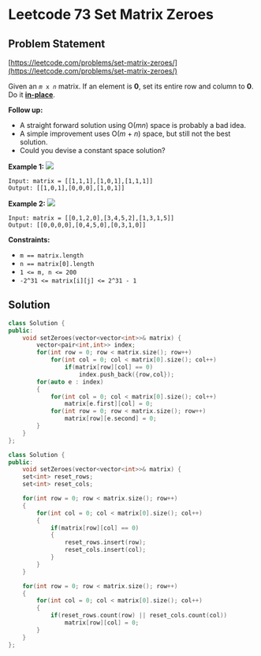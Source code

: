 # Leetcode 73 Set Matrix Zeroes

## Problem Statement

[https://leetcode.com/problems/set-matrix-zeroes/](https://leetcode.com/problems/set-matrix-zeroes/)

Given an _`m`_`  x  `_`n`_ matrix. If an element is **0**, set its entire row and column to **0**. Do it [**in-place**](https://en.wikipedia.org/wiki/In-place\_algorithm).

**Follow up:**

* A straight forward solution using O(_mn_) space is probably a bad idea.
* A simple improvement uses O(_m_ + _n_) space, but still not the best solution.
* Could you devise a constant space solution?

**Example 1:** ![](https://assets.leetcode.com/uploads/2020/08/17/mat1.jpg)

```
Input: matrix = [[1,1,1],[1,0,1],[1,1,1]]
Output: [[1,0,1],[0,0,0],[1,0,1]]
```

**Example 2:** ![](https://assets.leetcode.com/uploads/2020/08/17/mat2.jpg)

```
Input: matrix = [[0,1,2,0],[3,4,5,2],[1,3,1,5]]
Output: [[0,0,0,0],[0,4,5,0],[0,3,1,0]]
```

**Constraints:**

* `m == matrix.length`
* `n == matrix[0].length`
* `1 <= m, n <= 200`
* `-2^31 <= matrix[i][j] <= 2^31 - 1`

## Solution

```cpp
class Solution {
public:
    void setZeroes(vector<vector<int>>& matrix) {
        vector<pair<int,int>> index;
        for(int row = 0; row < matrix.size(); row++)
            for(int col = 0; col < matrix[0].size(); col++)
                if(matrix[row][col] == 0)
                    index.push_back({row,col});
        for(auto e : index)
        {
            for(int col = 0; col < matrix[0].size(); col++)
                matrix[e.first][col] = 0;
            for(int row = 0; row < matrix.size(); row++)
                matrix[row][e.second] = 0;
        }
    }
};
```

```cpp
class Solution {
public:
    void setZeroes(vector<vector<int>>& matrix) {    
    set<int> reset_rows;
    set<int> reset_cols;

    for(int row = 0; row < matrix.size(); row++)
    {
        for(int col = 0; col < matrix[0].size(); col++)
        {
            if(matrix[row][col] == 0)
            {
                reset_rows.insert(row);
                reset_cols.insert(col);
            }
        }
    }

    for(int row = 0; row < matrix.size(); row++)
    {
        for(int col = 0; col < matrix[0].size(); col++)
        {  
            if(reset_rows.count(row) || reset_cols.count(col))
                matrix[row][col] = 0;
        }
    } 
};
```
